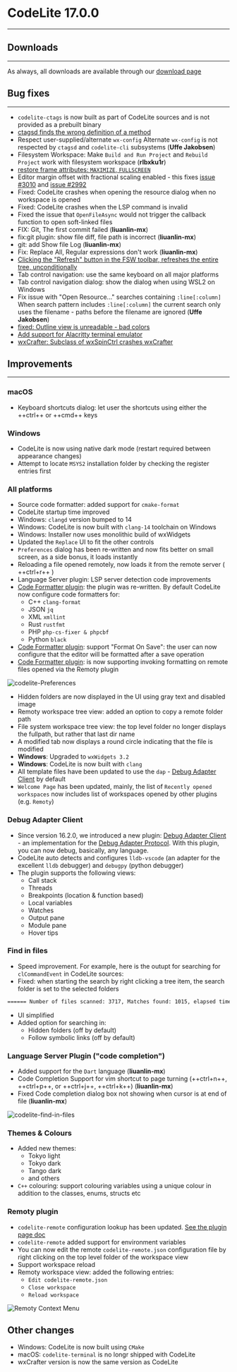# CodeLite 17.0.0
---

## Downloads
---

As always, all downloads are available through our [download page][1]

## Bug fixes
---

- `codelite-ctags` is now built as part of CodeLite sources and is not provided as a prebuilt binary
- [ctagsd finds the wrong definition of a method][3]
- Respect user-supplied/alternate `wx-config` Alternate `wx-config` is not respected by `ctagsd` and `codelite-cli` subsystems (**Uffe Jakobsen**)
- Filesystem Workspace: Make `Build and Run Project` and `Rebuild Project` work with filesystem workspace (**rlbxku1r**)
- [restore frame attributes: `MAXIMIZE`, `FULLSCREEN`][4]
- Editor margin offset with fractional scaling enabled - this fixes [issue #3010][5] and [issue #2992][6]
- Fixed: CodeLite crashes when opening the resource dialog when no workspace is opened
- Fixed: CodeLite crashes when the LSP command is invalid
- Fixed the issue that `OpenFileAsync` would not trigger the callback function to open soft-linked files
- FIX: Git, The first commit failed (**liuanlin-mx**)
- fix:git plugin: show file diff, file path is incorrect (**liuanlin-mx**)
- git: add Show file Log  (**liuanlin-mx**)
- Fix: Replace All, Regular expressions don't work (**liuanlin-mx**)
- [Clicking the "Refresh" button in the FSW toolbar, refreshes the entire tree, unconditionally][10]
- Tab control navigation: use the same keyboard on all major platforms
- Tab control navigation dialog: show the dialog when using WSL2 on Windows
- Fix issue with "Open Resource..." searches containing `:line[:column]` When search pattern includes `:line[:column]` the current search only uses the filename - paths before the filename are ignored (**Uffe Jakobsen**)
- [fixed: Outline view is unreadable - bad colors][11]
- [Add support for Alacritty terminal emulator][12]
- [wxCrafter: Subclass of wxSpinCtrl crashes wxCrafter][13]

## Improvements
---

### macOS

- Keyboard shortcuts dialog: let user the shortcuts using either the ++ctrl++ or ++cmd++ keys

### Windows

- CodeLite is now using native dark mode (restart required between appearance changes)
- Attempt to locate `MSYS2` installation folder by checking the register entries first

### All platforms

- Source code formatter: added support for `cmake-format`
- CodeLite startup time improved
- Windows: `clangd` version bumped to 14
- Windows: CodeLite is now built with `clang-14` toolchain on Windows
- Windows: Installer now uses monolithic build of wxWidgets
- Updated the `Replace` UI to fit the other controls
- `Preferences` dialog has been re-written and now fits better on small screen, as a side bonus, it loads instantly
- Reloading a file opened remotely, now loads it from the remote server ( ++ctrl+r++ )
- Language Server plugin: LSP server detection code improvements
- [Code Formatter plugin][9]: the plugin was re-written. By default CodeLite now configure code formatters for:
    - C++ `clang-format`
    - JSON `jq`
    - XML `xmllint`
    - Rust `rustfmt`
    - PHP `php-cs-fixer & phpcbf`
    - Python `black`
- [Code Formatter plugin][9]: support "Format On Save": the user can now configure that the editor will be formatted after a save operation
- [Code Formatter plugin][9]: is now supporting invoking formatting on remote files opened via the Remoty plugin

![codelite-Preferences](images/17/preferences.png)

- Hidden folders are now displayed in the UI using gray text and disabled image
- Remoty workspace tree view: added an option to copy a remote folder path
- File system workspace tree view: the top level folder no longer displays the fullpath, but rather that last dir name
- A modified tab now displays a round circle indicating that the file is modified
- **Windows**: Upgraded to `wxWidgets 3.2`
- **Windows**: CodeLite is now built with `clang`
- All template files have been updated to use the `dap` - [Debug Adapter Client][7] by default
- `Welcome Page` has been updated, mainly, the list of `Recently opened workspaces` now includes list of workspaces opened by other plugins (e.g. `Remoty`)

### Debug Adapter Client

- Since version 16.2.0, we introduced a new plugin: [Debug Adapter Client][7] - an implementation for the [Debug Adapter Protocol][8]. With this plugin, you can now debug, basically, any language.
- CodeLite auto detects and configures `lldb-vscode` (an adapter for the excellent `lldb` debugger) and `debugpy` (python debugger)
- The plugin supports the following views:
    - Call stack
    - Threads
    - Breakpoints (location & function based)
    - Local variables
    - Watches
    - Output pane
    - Module pane
    - Hover tips

### Find in files

- Speed improvement. For example, here is the outupt for searching for `clCommandEvent` in CodeLite sources:
- Fixed: when starting the search by right clicking a tree item, the search folder is set to the selected folders

```bash
====== Number of files scanned: 3717, Matches found: 1015, elapsed time: 1.651 seconds ======
```

- UI simplified
- Added option for searching in:
    - Hidden folders (off by default)
    - Follow symbolic links (off by default)

### Language Server Plugin ("code completion")

- Added support for the `Dart` language (**liuanlin-mx**)
- Code Completion Support for vim shortcut to page turning (++ctrl+n++, ++ctrl+p++, or ++ctrl+j++, ++ctrl+k++) (**liuanlin-mx**)
- Fixed Code completion dialog box not showing when cursor is at end of file (**liuanlin-mx**)

![codelite-find-in-files](images/17/find-in-files.png)

### Themes & Colours

- Added new themes:
    - Tokyo light
    - Tokyo dark
    - Tango dark
    - and others
- `C++` colouring: support colouring variables using a unique colour in addition to the classes, enums, structs etc

### Remoty plugin

- `codelite-remote` configuration lookup has been updated. [See the plugin page doc][2]
- `codelite-remote` added support for environment variables
- You can now edit the remote `codelite-remote.json` configuration file by right clicking on the top level folder of the workspace view
- Support workspace reload
- Remoty workspace view: added the following entries:
    - `Edit codelite-remote.json`
    - `Close workspace`
    - `Reload workspace`

![Remoty Context Menu](images/17/remoty-context-menu.png)

## Other changes

- Windows: CodeLite is now built using `CMake`
- macOS: `codelite-terminal` is no longr shipped with CodeLite
- wxCrafter version is now the same version as CodeLite


[1]: https://downloads.codelite.org
[2]: /plugins/remoty/#configuring-code-completion
[3]: https://github.com/eranif/codelite/issues/2971
[4]: https://github.com/eranif/codelite/issues/3011
[5]: https://github.com/eranif/codelite/issues/3010
[6]: https://github.com/eranif/codelite/issues/2992
[7]: /plugins/dap
[8]: https://microsoft.github.io/debug-adapter-protocol/
[9]: /plugins/codeformatter
[10]: https://github.com/eranif/codelite/issues/3108
[11]: https://github.com/eranif/codelite/issues/3099
[12]: https://github.com/eranif/codelite/issues/3044
[13]: https://github.com/eranif/codelite/issues/3054
